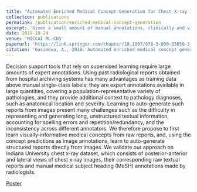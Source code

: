 ```yaml
---
title: "Automated Enriched Medical Concept Generation for Chest X-ray Images."
collection: publications
permalink: /publication/enriched-medical-concept-generation
excerpt: 'Given a small amount of manual annotations, clinically and visually-important concepts can be learned from raw textual radiology reports and consequently used at image annotations in automated report generation.'
date: 2019-10-24
venue: 'MICCAI ML-CDS'
paperurl: 'https://link.springer.com/chapter/10.1007/978-3-030-33850-3_10'
citation: 'Gasimova, A., 2019. Automated enriched medical concept generation for chest X-ray images. In *Interpretability of Machine Intelligence in Medical Image Computing and Multimodal Learning for Clinical Decision Support* (pp. 83-92). Springer, Cham.'
---
```

Decision support tools that rely on supervised learning require large amounts of expert annotations. Using past radiological reports obtained from hospital archiving systems has many advantages as training data above manual single-class labels: they are expert annotations available in large quantities, covering a population-representative variety of pathologies, and they provide additional context to pathology diagnoses, such as anatomical location and severity. Learning to auto-generate such reports from images present many challenges such as the difficulty in representing and generating long, unstructured textual information, accounting for spelling errors and repetition/redundancy, and the inconsistency across different annotators. We therefore propose to first learn visually-informative medical concepts from raw reports, and, using the concept predictions as image annotations, learn to auto-generate structured reports directly from images. We validate our approach on Indiana University chest x-ray dataset, which consists of posterior-anterior and lateral views of chest x-ray images, their corresponding raw textual reports and manual medical subject heading (MeSH) annotations made by radiologists.

[Poster](https://github.com/kasimayy/kasimayy.github.io/files/neurips_2017_poster.pdf)
